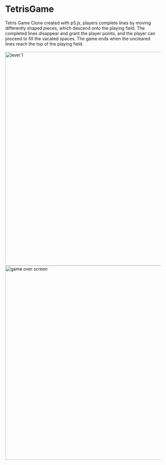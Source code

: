 # TetrisGame
Tetris Game Clone created with p5.js, players complete lines by moving differently shaped pieces, which descend onto the playing field. The completed lines disappear and grant the player points, and the player can proceed to fill the vacated spaces. The game ends when the uncleared lines reach the top of the playing field.<br>
<br>
<img width="691" alt="level 1" src="https://github.com/SumedhaSinghRathor/TetrisGame/assets/130545882/198932c4-c77f-4c80-ac02-0524ee58a67f">
<img width="627" alt="game over screen" src="https://github.com/SumedhaSinghRathor/TetrisGame/assets/130545882/46293853-9aad-47bc-ac83-0b88d2652a33">
